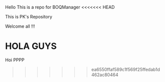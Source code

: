 Hello This is a repo for BOQManager
<<<<<<< HEAD


This is PK's Repository

Welcome all !!!

HOLA GUYS
=======
Hoi PPPP
>>>>>>> ea6550ffaf589c1f569f25ffedab1d462ac80464
